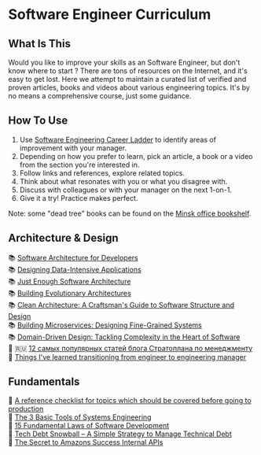 # Software Engineer Curriculum

## What Is This

Would you like to improve your skills as an Software Engineer, but don't know where to start ? There are tons of resources on the Internet, and it's easy to get lost. Here we attempt to maintain a curated list of verified and proven articles, books and videos about various engineering topics. It's by no means a comprehensive course, just some guidance.

## How To Use

1. Use [Software Engineering Career Ladder](https://wiki.fitbit.com/display/IPD/Software+Engineering+Career+Ladder) to identify areas of improvement with your manager.
2. Depending on how you prefer to learn, pick an article, a book or a video from the section you're interested in. 
3. Follow links and references, explore related topics.
4. Think about what resonates with you or what you disagree with. 
5. Discuss with colleagues or with your manager on the next 1-on-1.
6. Give it a try! Practice makes perfect.

Note: some "dead tree" books can be found on the [Minsk office bookshelf](https://wiki.fitbit.com/display/intranet/Minsk+Bookshelf>).

## Architecture & Design
📚 [Software Architecture for Developers](https://leanpub.com/b/software-architecture)   
📚 [Designing Data-Intensive Applications](https://www.amazon.com/dp/1449373321/ref=cm_sw_em_r_mt_dp_U_XF-0DbVQ6DCDB)    
📚 [Just Enough Software Architecture](https://www.amazon.com/dp/0984618104/ref=cm_sw_em_r_mt_dp_U_yE-0Db74XF8MD)  
📚 [Building Evolutionary Architectures](https://www.amazon.com/dp/1491986360/ref=cm_sw_em_r_mt_dp_U_KE-0DbB9JX9SR)  
📚 [Clean Architecture: A Craftsman's Guide to Software Structure and Design](https://www.amazon.com/dp/0134494164/ref=cm_sw_em_r_mt_dp_U_sF-0DbCXPK84A)        
📚 [Building Microservices: Designing Fine-Grained Systems](https://www.amazon.com/dp/1491950358/ref=cm_sw_em_r_mt_dp_U_JG-0DbK4MC2TC)          
📚 [Domain-Driven Design: Tackling Complexity in the Heart of Software](https://www.amazon.com/dp/0321125215/ref=cm_sw_em_r_mt_dp_U_zW-0DbQK5TMN5)   
📃 🇷🇺 [12 самых популярных статей блога Стратоплана по менеджменту](https://habr.com/ru/company/stratoplan/blog/257301/)
📃 [Things I've learned transitioning from engineer to engineering manager](https://blog.pragmaticengineer.com/things-ive-learned-transitioning-from-engineer-to-engineering-manager/)  

## Fundamentals
📃 [A reference checklist for topics which should be covered before going to production](https://github.com/mtdvio/going-to-production)  
📃 [The 3 Basic Tools of Systems Engineering](http://widgetsandshit.com/teddziuba/2010/12/the-3-basic-tools-of-systems-engineering.html)  
📃 [15 Fundamental Laws of Software Development](https://www.exceptionnotfound.net/fundamental-laws-of-software-development/)  
📃 [Tech Debt Snowball – A Simple Strategy to Manage Technical Debt](https://www.alexkras.com/tech-debt-snowball-a-simple-strategy-to-manage-technical-debt/)  
📃 [The Secret to Amazons Success Internal APIs](https://apievangelist.com/2012/01/12/the-secret-to-amazons-success-internal-apis/)  
